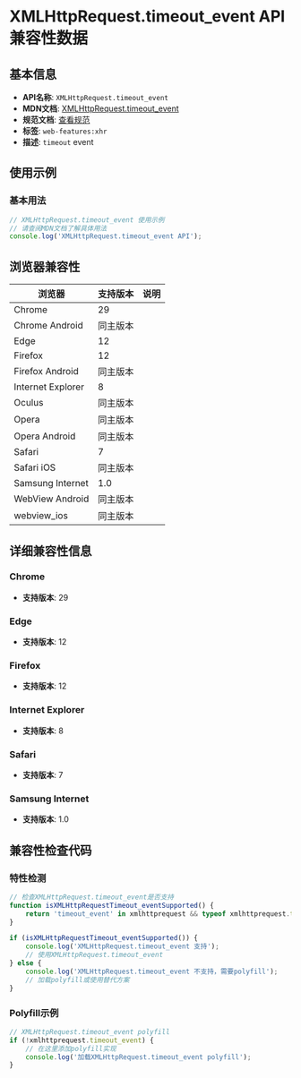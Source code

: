 # XMLHttpRequest.timeout_event API 兼容性数据

## 基本信息

- **API名称**: `XMLHttpRequest.timeout_event`
- **MDN文档**: [XMLHttpRequest.timeout_event](https://developer.mozilla.org/docs/Web/API/XMLHttpRequestEventTarget/timeout_event)
- **规范文档**: [查看规范](https://xhr.spec.whatwg.org/#event-xhr-timeout,https://xhr.spec.whatwg.org/#handler-xhr-ontimeout)
- **标签**: `web-features:xhr`
- **描述**: `timeout` event

## 使用示例

### 基本用法

```javascript
// XMLHttpRequest.timeout_event 使用示例
// 请查阅MDN文档了解具体用法
console.log('XMLHttpRequest.timeout_event API');
```

## 浏览器兼容性

| 浏览器 | 支持版本 | 说明 |
|--------|----------|------|
| Chrome | 29 |  |
| Chrome Android | 同主版本 |  |
| Edge | 12 |  |
| Firefox | 12 |  |
| Firefox Android | 同主版本 |  |
| Internet Explorer | 8 |  |
| Oculus | 同主版本 |  |
| Opera | 同主版本 |  |
| Opera Android | 同主版本 |  |
| Safari | 7 |  |
| Safari iOS | 同主版本 |  |
| Samsung Internet | 1.0 |  |
| WebView Android | 同主版本 |  |
| webview_ios | 同主版本 |  |

## 详细兼容性信息

### Chrome

- **支持版本**: 29

### Edge

- **支持版本**: 12

### Firefox

- **支持版本**: 12

### Internet Explorer

- **支持版本**: 8

### Safari

- **支持版本**: 7

### Samsung Internet

- **支持版本**: 1.0

## 兼容性检查代码

### 特性检测

```javascript
// 检查XMLHttpRequest.timeout_event是否支持
function isXMLHttpRequestTimeout_eventSupported() {
    return 'timeout_event' in xmlhttprequest && typeof xmlhttprequest.timeout_event === 'function';
}

if (isXMLHttpRequestTimeout_eventSupported()) {
    console.log('XMLHttpRequest.timeout_event 支持');
    // 使用XMLHttpRequest.timeout_event
} else {
    console.log('XMLHttpRequest.timeout_event 不支持，需要polyfill');
    // 加载polyfill或使用替代方案
}
```

### Polyfill示例

```javascript
// XMLHttpRequest.timeout_event polyfill
if (!xmlhttprequest.timeout_event) {
    // 在这里添加polyfill实现
    console.log('加载XMLHttpRequest.timeout_event polyfill');
}
```


